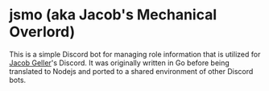 # jsmo (aka Jacob's Mechanical Overlord)

This is a simple Discord bot for managing role information that is utilized for [Jacob Geller](https://www.youtube.com/user/yacobg42)'s Discord. It was originally written in Go before being translated to Nodejs and ported to a shared environment of other Discord bots.
